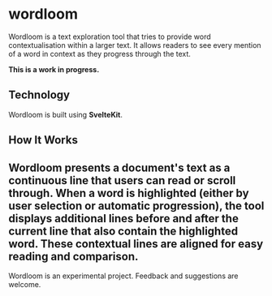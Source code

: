 # wordloom

Wordloom is a text exploration tool that tries to provide word contextualisation within a larger text. It allows readers to see every mention of a word in context as they progress through the text.

**This is a work in progress.**

## Technology

Wordloom is built using **SvelteKit**.


## How It Works

Wordloom presents a document's text as a continuous line that users can read or scroll through. When a word is highlighted (either by user selection or automatic progression), the tool displays additional lines before and after the current line that also contain the highlighted word. These contextual lines are aligned for easy reading and comparison.
---

Wordloom is an experimental project. Feedback and suggestions are welcome.
